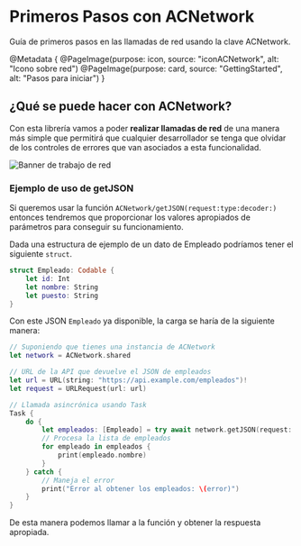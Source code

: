 # Primeros Pasos con ACNetwork

Guía de primeros pasos en las llamadas de red usando la clave ACNetwork.

@Metadata {
    @PageImage(purpose: icon,
               source: "iconACNetwork",
               alt: "Icono sobre red")
    @PageImage(purpose: card, source: "GettingStarted", alt: "Pasos para iniciar")
}

## ¿Qué se puede hacer con ACNetwork?

Con esta librería vamos a poder **realizar llamadas de red** de una manera más simple que permitirá que cualquier desarrollador se tenga que olvidar de los controles de errores que van asociados a esta funcionalidad. 

![Banner de trabajo de red](ACNetworkOverview.png)


### Ejemplo de uso de getJSON

Si queremos usar la función ``ACNetwork/getJSON(request:type:decoder:)`` entonces tendremos que proporcionar los valores apropiados de parámetros para conseguir su funcionamiento.

Dada una estructura de ejemplo de un dato de Empleado podríamos tener el siguiente `struct`.

```swift 
struct Empleado: Codable {
    let id: Int
    let nombre: String
    let puesto: String
}
```

Con este JSON `Empleado` ya disponible, la carga se haría de la siguiente manera:

```swift 
// Suponiendo que tienes una instancia de ACNetwork
let network = ACNetwork.shared

// URL de la API que devuelve el JSON de empleados
let url = URL(string: "https://api.example.com/empleados")!
let request = URLRequest(url: url)

// Llamada asincrónica usando Task
Task {
    do {
        let empleados: [Empleado] = try await network.getJSON(request: request, type: [Empleado].self)
        // Procesa la lista de empleados
        for empleado in empleados {
            print(empleado.nombre)
        }
    } catch {
        // Maneja el error
        print("Error al obtener los empleados: \(error)")
    }
}
```

De esta manera podemos llamar a la función y obtener la respuesta apropiada.
